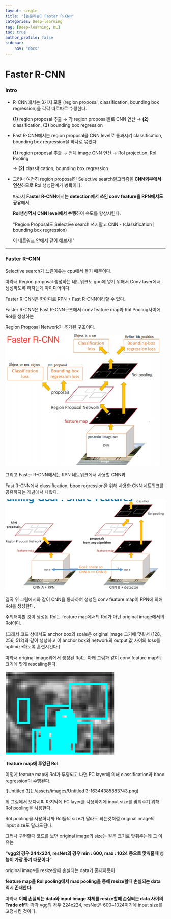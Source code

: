 ```yaml
---
layout: single
title: "[논문리뷰] Faster R-CNN"
categories: Deep-learning
tag: [Deep-learning, DL]
toc: true
author_profile: false
sidebar:
    nav: "docs"
---
```


# Faster R-CNN

### Intro

- R-CNN에서는 3가지 모듈 (region proposal, classification, bounding box regression)을 각각 따로따로 수행한다.
  
    **(1)** region proposal 추출 → 각 region proposal별로 CNN 연산 → **(2)** classification, **(3)** bounding box regression
    
- Fast R-CNN에서는 region proposal을 CNN level로 통과시켜 classification, bounding box regression을 하나로 묶었다.
  
    **(1)** region proposal 추출 → 전체 image CNN 연산 → RoI projection, RoI Pooling
    
    → **(2)** classification, bounding box regression
    
- 그러나 여전히 region proposal인 Selective search알고리즘을 **CNN외부에서 연산**하므로 RoI 생성단계가 병목이다.
  
    따라서 **Faster R-CNN**에서는 **detection에서 쓰인 conv feature을 RPN에서도 공유**해서
    
    **RoI생성역시 CNN level에서 수행**하여 속도를 향상시킨다.
    
    "Region Proposal도 Selective search 쓰지말고 CNN - (classification | bounding box regression)
    
    이 네트워크 안에서 같이 해보자!"
    

---

### Faster R-CNN

Selective search가 느린이유는 cpu에서 돌기 때문이다.

따라서 Region proposal 생성하는 네트워크도 gpu에 넣기 위해서 Conv layer에서 생성하도록 하자는게 아이디어이다.

Faster R-CNN은 한마디로 RPN + Fast R-CNN이라할 수 있다.

Faster R-CNN은 Fast R-CNN구조에서 conv feature map과 RoI Pooling사이에 RoI를 생성하는

Region Proposal Network가 추가된 구조이다.

<img src="../assets/images/Untitled.png" alt="Untitled" style="zoom: 67%;" />

그리고 Faster R-CNN에서는 RPN 네트워크에서 사용할 CNN과

Fast R-CNN에서 classification, bbox regression을 위해 사용한 CNN 네트워크를 공유하자는 개념에서 나왔다.

<img src="../assets/images/Untitled 1.png" alt="Untitled 1"  />

결국 위 그림에서와 같이 CNN을 통과하여 생성된 conv feature map이 RPN에 의해 RoI를 생성한다.

주의해야할 것이 생성된 RoI는 feature map에서의 RoI가 아닌 original image에서의 RoI이다.

(그래서 코드 상에서도 anchor box의 scale은 original image 크기에 맞춰서 (128, 256, 512)와 같이 생성하고 이 anchor box와 network의 output 값 사이의 loss를 optimize하도록 훈련시킨다.)

따라서 original image위에서 생성된 RoI는 아래 그림과 같이 conv feature map의 크기에 맞게 rescaling된다.

​           <img src="../assets/images/Untitled 2.png" alt="Untitled 2" style="zoom:50%;" />	           							

​                       **feature map에 투영된 RoI**

이렇게 feature map에 RoI가 투영되고 나면 FC layer에 의해 classification과 bbox regression이 수행된다.

![Untitled 3](../assets/images/Untitled 3-16344385883743.png)

위 그림에서 보다시피 마지막에 FC layer를 사용하기에 input size를 맞춰주기 위해 RoI pooling을 사용한다.

RoI pooling을 사용하니까 RoI들의 size가 달라도 되는것처럼 original image의 input size도 달라도된다.

그러나 구현할때 코드를 보면 original image의 size는 같은 크기로 맞춰주는데 그 이유는

**"vgg의 경우 244x224, resNet의 경우 min : 600, max : 1024 등으로 맞춰줄때 성능이 가장 좋기 때문이다"**

original image를 resize할때 손실되는 data가 존재하듯이

**feature map을 RoI pooling에서 max pooling을 통해 resize할때 손실되는 data 역시 존재한다.**

따라서 **이때 손실되는 data와 input image 자체를 resize할때 손실되는 data 사이의 Trade off**가 각각 vgg의 경우 224x224, resNet은 600~1024이기에 input size를 고정시킨 것이다.
